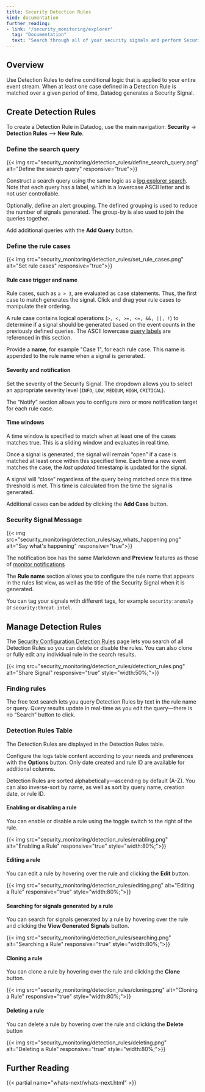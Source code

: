 ```yaml
---
title: Security Detection Rules
kind: documentation
further_reading:
- link: "/security_monitoring/explorer"
  tag: "Documentation"
  text: "Search through all of your security signals and perform Security Analytics"
---
```


## Overview

Use Detection Rules to define conditional logic that is applied to your entire event stream. When at least one case defined in a Detection Rule is matched over a given period of time, Datadog generates a Security Signal.

## Create Detection Rules

To create a Detection Rule in Datadog, use the main navigation: **Security** → **Detection Rules** --> **New Rule**.

### Define the search query

{{< img src="security_monitoring/detection_rules/define_search_query.png" alt="Define the search query" responsive="true">}}

Construct a search query using the same logic as a [log explorer search][1]. Note that each query has a label, which is a lowercase ASCII letter and is not user controllable.

Optionally, define an alert grouping. The defined grouping is used to reduce the number of signals generated. The group-by is also used to join the queries together.

Add additional queries with the **Add Query** button. 


### Define the rule cases

{{< img src="security_monitoring/detection_rules/set_rule_cases.png" alt="Set rule cases" responsive="true">}}

#### Rule case trigger and name

Rule cases, such as `a > 3`, are evaluated as case statements. Thus, the first case to match generates the signal. Click and drag your rule cases to manipulate their ordering.

A rule case contains logical operations (`>, <, >=, <=, &&, ||, !`) to determine if a signal should be generated based on the event counts in the previously defined queries. The ASCII lowercase [query labels](#define-the-search-query) are referenced in this section. 

Provide a **name**, for example "Case 1", for each rule case. This name is appended to the rule name when a signal is generated. 

#### Severity and notification

Set the severity of the Security Signal. The dropdown allows you to select an appropriate severity level (`INFO`, `LOW`, `MEDIUM`, `HIGH`, `CRITICAL`).

The “Notify” section allows you to configure zero or more notification target for each rule case. 

#### Time windows

A time window is specified to match when at least one of the cases matches true. This is a sliding window and evaluates in real time. 

Once a signal is generated, the signal will remain “open” if a case is matched at least once within this specified time. Each time a new event matches the case, the *last updated* timestamp is updated for the signal. 

A signal will “close” regardless of the query being matched once this time threshold is met. This time is calculated from the time the signal is generated. 

Additional cases can be added by clicking the **Add Case** button. 

### Security Signal Message

{{< img src="security_monitoring/detection_rules/say_whats_happening.png" alt="Say what's happening" responsive="true">}}

The notification box has the same Markdown and **Preview** features as those of [monitor notifications][2]

The **Rule name** section allows you to configure the rule name that appears in the rules list view, as well as the title of the Security Signal when it is generated.

You can tag your signals with different tags, for example `security:anomaly` or `security:threat-intel`.

## Manage Detection Rules

The [Security Configuration Detection Rules][3] page lets you search of all Detection Rules so you can delete or disable the rules. You can also clone or fully edit any individual rule in the search results.

{{< img src="security_monitoring/detection_rules/detection_rules.png" alt="Share Signal" responsive="true" style="width:50%;">}}

### Finding rules

The free text search lets you query Detection Rules by text in the rule name or query. Query results update in real-time as you edit the query—there is no “Search” button to click.  

### Detection Rules Table
The Detection Rules are displayed in the Detection Rules table.

Configure the logs table content according to your needs and preferences with the **Options** button. Only date created and rule ID are available for additional columns.

Detection Rules are sorted alphabetically—ascending by default (A-Z). You can also inverse-sort by name, as well as sort by query name, creation date, or rule ID.

#### Enabling or disabling a rule

You can enable or disable a rule using the toggle switch to the right of the rule.

{{< img src="security_monitoring/detection_rules/enabling.png" alt="Enabling a Rule" responsive="true" style="width:80%;">}}


#### Editing a rule
You can edit a rule by hovering over the rule and clicking the **Edit** button.

{{< img src="security_monitoring/detection_rules/editing.png" alt="Editing a Rule" responsive="true" style="width:80%;">}}


#### Searching for signals generated by a rule
You can search for signals generated by a rule by hovering over the rule and clicking the **View Generated Signals** button.

{{< img src="security_monitoring/detection_rules/searching.png" alt="Searching a Rule" responsive="true" style="width:80%;">}}


#### Cloning a rule
You can clone a rule by hovering over the rule and clicking the **Clone** button.

{{< img src="security_monitoring/detection_rules/cloning.png" alt="Cloning a Rule" responsive="true" style="width:80%;">}}


#### Deleting a rule
You can delete a rule by hovering over the rule and clicking the **Delete** button

{{< img src="security_monitoring/detection_rules/deleting.png" alt="Deleting a Rule" responsive="true" style="width:80%;">}}


## Further Reading 
{{< partial name="whats-next/whats-next.html" >}}



[1]: /logs/explorer/search
[2]: /monitors/notifications
[3]: https://app.datadoghq.com/security/configuration/rules
